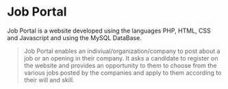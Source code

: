 # Job Portal

Job Portal is a website developed using the languages PHP, HTML, CSS and Javascript and using the MySQL DataBase.

> Job Portal enables an indiviual/organization/company to post about a job or an opening in their company. It asks a candidate to register on the website and provides an opportunity to them to choose from the various jobs posted by the companies and apply to them according to their will and skill.
